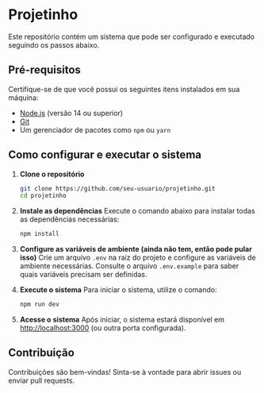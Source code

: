 # Projetinho

Este repositório contém um sistema que pode ser configurado e executado seguindo os passos abaixo.

## Pré-requisitos

Certifique-se de que você possui os seguintes itens instalados em sua máquina:
- [Node.js](https://nodejs.org/) (versão 14 ou superior)
- [Git](https://git-scm.com/)
- Um gerenciador de pacotes como `npm` ou `yarn`

## Como configurar e executar o sistema

1. **Clone o repositório**
   ```bash
   git clone https://github.com/seu-usuario/projetinho.git
   cd projetinho
   ```

2. **Instale as dependências**
   Execute o comando abaixo para instalar todas as dependências necessárias:
   ```bash
   npm install
   ```

  

3. **Configure as variáveis de ambiente (ainda não tem, então pode pular isso)**
   Crie um arquivo `.env` na raiz do projeto e configure as variáveis de ambiente necessárias. Consulte o arquivo `.env.example` para saber quais variáveis precisam ser definidas.

4. **Execute o sistema**
   Para iniciar o sistema, utilize o comando:
   ```bash
   npm run dev
   ```
  

5. **Acesse o sistema**
   Após iniciar, o sistema estará disponível em [http://localhost:3000](http://localhost:3000) (ou outra porta configurada).

## Contribuição

Contribuições são bem-vindas! Sinta-se à vontade para abrir issues ou enviar pull requests.
